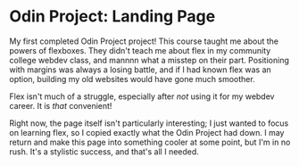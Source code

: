 # Odin Project: Landing Page

My first completed Odin Project project! This course taught me about the powers of flexboxes. They didn't teach me about flex in my community college webdev class, and mannnn what a misstep on their part. Positioning with margins was always a losing battle, and if I had known flex was an option, building my old websites would have gone much smoother.

Flex isn't much of a struggle, especially after *not* using it for my webdev career. It is *that* convenient! 

Right now, the page itself isn't particularly interesting; I just wanted to focus on learning flex, so I copied exactly what the Odin Project had down. I may return and make this page into something cooler at some point, but I'm in no rush. It's a stylistic success, and that's all I needed.
